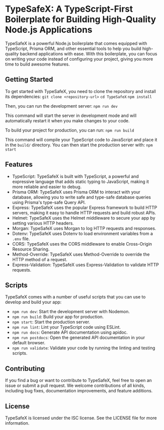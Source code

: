 # TypeSafeX: A TypeScript-First Boilerplate for Building High-Quality Node.js Applications

TypeSafeX is a powerful Node.js boilerplate that comes equipped with TypeScript, Prisma ORM, and other essential tools to help you build high-quality backend applications with ease. With this boilerplate, you can focus on writing your code instead of configuring your project, giving you more time to build awesome features.

## Getting Started

To get started with TypeSafeX, you need to clone the repository and install its dependencies:
`git clone <repository-url>`
`cd TypeSafeX`
`npm install`

Then, you can run the development server: `npm run dev`

This command will start the server in development mode and will automatically restart it when you make changes to your code.

To build your project for production, you can run: `npm run build`

This command will compile your TypeScript code to JavaScript and place it in the `build/` directory. You can then start the production server with: `npm start`

## Features

- TypeScript: TypeSafeX is built with TypeScript, a powerful and expressive language that adds static typing to JavaScript, making it more reliable and easier to debug.
- Prisma ORM: TypeSafeX uses Prisma ORM to interact with your database, allowing you to write safe and type-safe database queries using Prisma's type-safe Query API.
- Express: TypeSafeX uses the popular Express framework to build HTTP servers, making it easy to handle HTTP requests and build robust APIs.
- Helmet: TypeSafeX uses the Helmet middleware to secure your app by setting various HTTP headers.
- Morgan: TypeSafeX uses Morgan to log HTTP requests and responses.
- Dotenv: TypeSafeX uses Dotenv to load environment variables from a `.env` file.
- CORS: TypeSafeX uses the CORS middleware to enable Cross-Origin Resource Sharing.
- Method-Override: TypeSafeX uses Method-Override to override the HTTP method of a request.
- Express-Validation: TypeSafeX uses Express-Validation to validate HTTP requests.

## Scripts

TypeSafeX comes with a number of useful scripts that you can use to develop and build your app:

- `npm run dev`: Start the development server with Nodemon.
- `npm run build`: Build your app for production.
- `npm start`: Start the production server.
- `npm run lint`: Lint your TypeScript code using ESLint.
- `npm run docs`: Generate API documentation using apidoc.
- `npm run postdocs`: Open the generated API documentation in your default browser.
- `npm run validate`: Validate your code by running the linting and testing scripts.

## Contributing

If you find a bug or want to contribute to TypeSafeX, feel free to open an issue or submit a pull request. We welcome contributions of all kinds, including bug fixes, documentation improvements, and feature additions.

## License

TypeSafeX is licensed under the ISC license. See the LICENSE file for more information.
